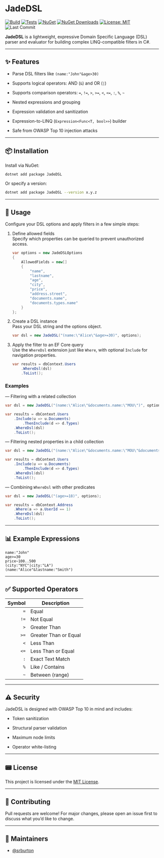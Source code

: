 # JadeDSL

[![Build](https://github.com/srburton/JadeDSL/actions/workflows/nuget-publish.yml/badge.svg)](https://github.com/srburton/JadeDSL/actions)
[![Tests](https://github.com/srburton/JadeDSL/actions/workflows/tests.yml/badge.svg)](https://github.com/srburton/JadeDSL/actions)
[![NuGet](https://img.shields.io/nuget/v/JadeDSL.svg)](https://www.nuget.org/packages/JadeDSL)
[![NuGet Downloads](https://img.shields.io/nuget/dt/JadeDSL.svg)](https://www.nuget.org/packages/JadeDSL)
[![License: MIT](https://img.shields.io/badge/License-MIT-yellow.svg)](LICENSE)
![Last Commit](https://img.shields.io/github/last-commit/srburton/JadeDSL)


**JadeDSL** is a lightweight, expressive Domain Specific Language (DSL) parser and evaluator for building complex LINQ-compatible filters in C#.

---

## ✨ Features

- Parse DSL filters like `(name:"John"&age>30)`

- Supports logical operators: AND (`&`) and OR (`|`)

- Supports comparison operators: `=`, `!=`, `>`, `>=`, `<`, `<=`, `:`, `%`, `~`

- Nested expressions and grouping

- Expression validation and sanitization

- Expression-to-LINQ (`Expression<Func<T, bool>>`) builder

- Safe from OWASP Top 10 injection attacks

---

## 📦 Installation

Install via NuGet:

```bash
dotnet add package JadeDSL
```

Or specify a version:

```bash
dotnet add package JadeDSL --version x.y.z
```

---

## 🔧 Usage

Configure your DSL options and apply filters in a few simple steps:

1. Define allowed fields  
   Specify which properties can be queried to prevent unauthorized access.

   ```csharp
   var options = new JadeDSLOptions
   {
       AllowedFields = new[]
       {
           "name",
           "lastname",
           "age",
           "city",
           "price",
           "address.street",
           "documents.name",
           "documents.types.name"
       }
   };
   ```

2. Create a DSL instance  
   Pass your DSL string and the options object.

   ```csharp
   var dsl = new JadeDSL("(name:\"Alice\"&age>=30)", options);
   ```

3. Apply the filter to an EF Core query  
   Use the `WhereDsl` extension just like `Where`, with optional `Include` for navigation properties.

   ```csharp
   var results = dbContext.Users
       .WhereDsl(dsl)
       .ToList();
   ```

### Examples

— Filtering with a related collection  

```csharp
var dsl = new JadeDSL("(name:\"Alice\"&documents.name:\"MOU\")", options);

var results = dbContext.Users
    .Include(u => u.Documents)
        .ThenInclude(d => d.Types)
    .WhereDsl(dsl)
    .ToList();
```

— Filtering nested properties in a child collection  
```csharp
var dsl = new JadeDSL("(name:\"Alice\"&documents.name:\"MOU\"&documents.types.name:%Img)", options);

var results = dbContext.Users
    .Include(u => u.Documents)
        .ThenInclude(d => d.Types)
    .WhereDsl(dsl)
    .ToList();
```

— Combining `WhereDsl` with other predicates  
```csharp
var dsl = new JadeDSL("(age>=18)", options);

var results = dbContext.Address
    .Where(a => a.UserId == 1)
    .WhereDsl(dsl)
    .ToList();
```


---

## 📊 Example Expressions

```dsl
name:"John"
age>=30
price~100..500
(city:"NYC"|city:"LA")
(name:"Alice"&lastname:"Smith")
```

---

## ✅ Supported Operators

| Symbol | Description               |
|-------:|---------------------------|
| `=`    | Equal                     |
| `!=`   | Not Equal                 |
| `>`    | Greater Than              |
| `>=`   | Greater Than or Equal     |
| `<`    | Less Than                 |
| `<=`   | Less Than or Equal        |
| `:`    | Exact Text Match          |
| `%`    | Like / Contains           |
| `~`    | Between (range)           |

---

## ⚠️ Security

JadeDSL is designed with OWASP Top 10 in mind and includes:

- Token sanitization

- Structural parser validation

- Maximum node limits

- Operator white-listing

---

## 📟 License

This project is licensed under the [MIT License](LICENSE).

---

## 🤝 Contributing

Pull requests are welcome! For major changes, please open an issue first to discuss what you’d like to change.

---

## 📘 Maintainers

- [@srburton](https://github.com/srburton)
